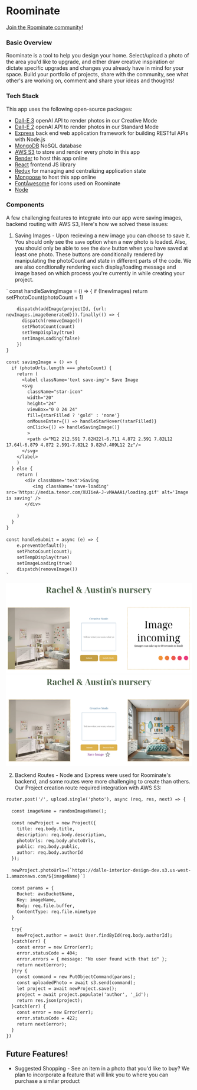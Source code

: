 # Roominate

[Join the Roominate community!](https://roominate.onrender.com/)

### Basic Overview

Roominate is a tool to help you design your home. Select/upload a photo of the area you'd like to upgrade, and either draw creative inspiration or dictate specific upgrades and changes you already have in mind for your space. Build your portfolio of projects, share with the community, see what other's are working on, comment and share your ideas and thoughts!

### Tech Stack
This app uses the following open-source packages:

 - [Dall-E 3](https://rubyonrails.org/) openAI API to render photos in our Creative Mode
 - [Dall-E 2](https://aws.amazon.com/) openAI API to render photos in our Standard Mode
 - [Express](https://expressjs.com/) back end web application framework for building RESTful APIs with Node.js
 - [MongoDB](https://rubyonrails.org/) NoSQL database
 - [AWS S3](https://aws.amazon.com/) to store and render every photo in this app
 - [Render](https://render.com/) to host this app online
 - [React](https://react.dev/) frontend JS library
 - [Redux](https://redux.js.org/) for managing and centralizing application state
 - [Mongoose](https://render.com/) to host this app online
 - [FontAwesome](https://fontawesome.com/) for icons used on Roominate
 - [Node](https://nodejs.org/en)


### Components
A few challenging features to integrate into our app were saving images, backend routing with AWS S3,
Here's how we solved these issues:

1. Saving Images - Upon recieving a new image you can choose to save it. You should only see the `save` option when a new photo is loaded. Also, you should only be able to see the `done` button when you have saved at least one photo. These buttons are conditionally rendered by manipulating the photoCount and state in different parts of the code. We are also condtionally rendering each display/loading message  and image based on which process you're currently in while creating your project.

` const handleSavingImage = () => {
        if (!newImages) return
        setPhotoCount(photoCount + 1)

        dispatch(addImage(projectId, {url: newImages.imageGenerated})).finally(() => {
          dispatch(removeImage())
          setPhotoCount(count)
          setTempDisplay(true)
          setImageLoading(false)
        })
    }

    const savingImage = () => {
      if (photoUrls.length === photoCount) {
        return (
          <label className='text save-img'> Save Image
          <svg
            className="star-icon"
            width="20"
            height="24"
            viewBox="0 0 24 24"
            fill={starFilled ? 'gold' : 'none'}
            onMouseEnter={() => handleStarHover(!starFilled)}
            onClick={() => handleSavingImage()}
            >
            <path d="M12 2l2.591 7.82H22l-6.711 4.872 2.591 7.82L12 17.64l-6.879 4.872 2.591-7.82L2 9.82h7.409L12 2z"/>
          </svg>
        </label>
        )
      } else {
        return (
           <div className='text'>Saving
              <img className='save-loading' src='https://media.tenor.com/XUIieA-J-vMAAAAi/loading.gif' alt='Image is saving' />
           </div>

        )
      }
    }

    const handleSubmit = async (e) => {
        e.preventDefault();
        setPhotoCount(count);
        setTempDisplay(true)
        setImageLoading(true)
        dispatch(removeImage())
    `
  ![save1](frontend/assets/readMeImgs/save1.png)
  ![save2](frontend/assets/readMeImgs/save2.png)


2. Backend Routes - Node and Express were used for Roominate's backend, and some routes were more challenging to create than others. Our Project
creation route required integration with AWS S3:

```
router.post('/', upload.single('photo'), async (req, res, next) => {

  const imageName = randomImageName();

  const newProject = new Project({
    title: req.body.title,
    description: req.body.description,
    photoUrls: req.body.photoUrls,
    public: req.body.public,
    author: req.body.authorId
  });

  newProject.photoUrls=[`https://dalle-interior-design-dev.s3.us-west-1.amazonaws.com/${imageName}`]

  const params = {
    Bucket: awsBucketName,
    Key: imageName,
    Body: req.file.buffer,
    ContentType: req.file.mimetype
  }

  try{
    newProject.author = await User.findById(req.body.authorId);
  }catch(err) {
    const error = new Error(err);
    error.statusCode = 404;
    error.errors = { message: "No user found with that id" };
    return next(error);
  }try {
    const command = new PutObjectCommand(params);
    const uploadedPhoto = await s3.send(command);
    let project = await newProject.save();
    project = await project.populate('author', '_id');
    return res.json(project);
  }catch(err) {
    const error = new Error(err);
    error.statusCode = 422;
    return next(error);
  }
})
```


## Future Features!
- Suggested Shopping - See an item in a photo that you'd like to buy? We plan to incorporate a feature that will link you to where you can purchase a similar product
